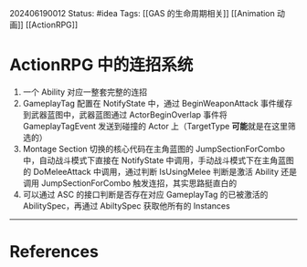 202406190012
Status: #idea 
Tags: [[GAS 的生命周期相关]] [[Animation 动画]] [[ActionRPG]]
# ActionRPG 中的连招系统

1. 一个 Ability 对应一整套完整的连招
2.  GameplayTag 配置在 NotifyState 中，通过  BeginWeaponAttack 事件缓存到武器蓝图中，武器蓝图通过 ActorBeginOverlap 事件将 GameplayTagEvent 发送到碰撞的 Actor 上（TargetType **可能**就是在这里筛选的）
3.  Montage Section 切换的核心代码在主角蓝图的 JumpSectionForCombo 中，自动战斗模式下直接在 NotifyState 中调用，手动战斗模式下在主角蓝图的 DoMeleeAttack 中调用，通过判断 IsUsingMelee 判断是激活 Ability 还是调用 JumpSectionForCombo 触发连招，其实思路挺直白的
4.  可以通过 ASC 的接口判断是否存在对应 GameplayTag 的已被激活的 AbilitySpec，再通过 AbiltySpec 获取他所有的 Instances

---
# References